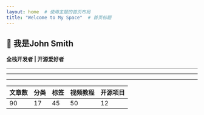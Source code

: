 ```yaml
---
layout: home  # 使用主题的首页布局
title: "Welcome to My Space"  # 首页标题
---
```


## 👋 我是John Smith  
**全栈开发者 | 开源爱好者**  

---


---




---

| 文章数 | 分类 | 标签 | 视频教程 | 开源项目 |
|-------|-----|-----|--------|--------|
| 90    | 17  | 45  | 50     | 12     |

